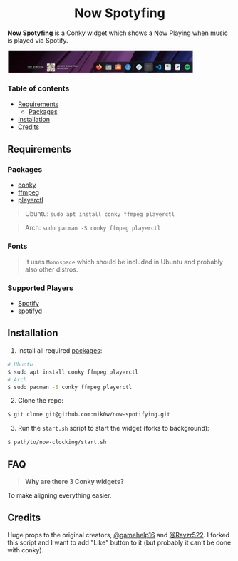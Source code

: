 <h1 align="center">Now Spotyfing</h1>

**Now Spotyfing** is a Conky widget which shows a Now Playing when music is played via Spotify.

<div align="center" style="display:inline">
<img alt="Screenshot of spotify" src="res/now-clocking-spotify.jpg" width="416px" />
</div>

### Table of contents

- [Requirements](#requirements)
  - [Packages](#packages)
- [Installation](#installation)
- [Credits](#credits)

## Requirements

### Packages

- [conky](https://github.com/brndnmtthws/conky/)
- [ffmpeg](https://www.ffmpeg.org/)
- [playerctl](https://github.com/altdesktop/playerctl)

> Ubuntu: `sudo apt install conky ffmpeg playerctl`

> Arch: `sudo pacman -S conky ffmpeg playerctl`

### Fonts

> It uses `Monospace` which should be included in Ubuntu and probably also other distros.

### Supported Players

- [Spotify](https://www.spotify.com/)
- [spotifyd](https://github.com/Spotifyd/spotifyd)

## Installation

1. Install all required [packages](#packages):
```bash
# Ubuntu
$ sudo apt install conky ffmpeg playerctl
# Arch
$ sudo pacman -S conky ffmpeg playerctl
```
2. Clone the repo:
```bash
$ git clone git@github.com:mik0w/now-spotifying.git
```
3. Run the `start.sh` script to start the widget (forks to background):
```bash
$ path/to/now-clocking/start.sh
```

## FAQ

> **Why are there 3 Conky widgets?**

To make aligning everything easier.

## Credits

Huge props to the original creators, [@gamehelp16](https://github.com/gamehelp16) and [@Rayzr522](https://github.com/Rayzr522). I forked this script and I want to add "Like" button to it (but probably it can't be done with conky).

